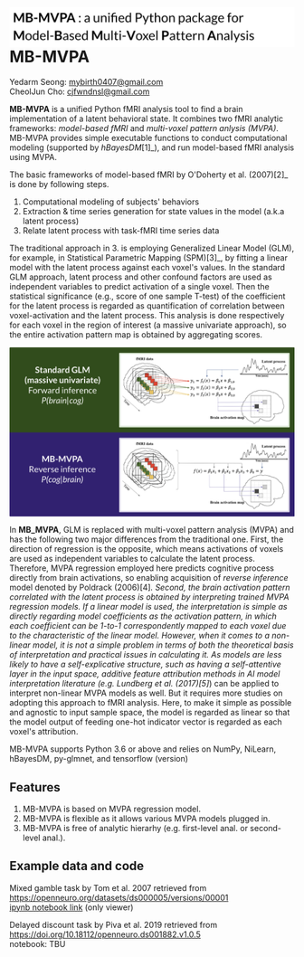 <img src="https://github.com/CCS-Lab/project_model_based_fmri/blob/dev0/images/mbmvpa_logo.png" align="left" width="600px">

# MB-MVPA 

Yedarm Seong: mybirth0407@gmail.com<br>
CheolJun Cho: cjfwndnsl@gmail.com<br>

**MB-MVPA** is a unified Python fMRI analysis tool to find a brain implementation of a latent behavioral state.
It combines two fMRI analytic frameworks: *model-based fMRI* and *multi-voxel pattern anlysis (MVPA)*. MB-MVPA provides simple executable functions to conduct 
computational modeling (supported by *hBayesDM*[1]_), and run model-based fMRI analysis using MVPA. 

The basic frameworks of model-based fMRI by O'Doherty et al. (2007)[2]_ is done by following steps.

1) Computational modeling of subjects' behaviors
2) Extraction & time series generation for state values in the model (a.k.a latent process)
3) Relate latent process with task-fMRI time series data

The traditional approach in 3. is employing Generalized Linear Model (GLM), for example, in Statistical Parametric Mapping (SPM)[3]_, by fitting a linear model with the latent process against each voxel's values. In the standard GLM approach, latent process and other confound factors are used as independent variables to predict activation of a single voxel. Then the statistical significance (e.g., score of one sample T-test) of the coefficient for the latent process is regarded as quantification of correlation between voxel-activation and the latent process. This analysis is done respectively for each voxel in the region of interest (a massive univariate approach), so the entire activation pattern map is obtained by aggregating scores. 

<img src="https://github.com/CCS-Lab/project_model_based_fmri/blob/dev0/images/framework_comp.png" align="middle" width="600px">

In **MB_MVPA**, GLM is replaced with multi-voxel pattern analysis (MVPA) and has the following two major differences from the traditional one. First, the direction of regression is the opposite, which means activations of voxels are used as independent variables to calculate the latent process. Therefore, MVPA regression employed here predicts cognitive process directly from brain activations, so enabling acquisition of *reverse inference* model denoted by Poldrack (2006)[4]_. Second, the brain activation pattern correlated with the latent process is obtained by interpreting trained MVPA regression models. If a linear model is used, the interpretation is simple as directly regarding model coefficients as the activation pattern, in which each coefficient can be 1-to-1 correspondently mapped to each voxel due to the characteristic of the linear model. However, when it comes to a non-linear model, it is not a simple problem in terms of both the theoretical basis of interpretation and practical issues in calculating it. As models are less likely to have a self-explicative structure, such as having a self-attentive layer in the input space, additive feature attribution methods in AI model interpretation literature (e.g. Lundberg et al. (2017)[5]_) can be applied to interpret non-linear MVPA models as well. But it requires more studies on adopting this approach to fMRI analysis. Here, to make it simple as possible and agnostic to input sample space, the model is regarded as linear so that the model output of feeding one-hot indicator vector is regarded as each voxel's attribution.




MB-MVPA supports Python 3.6 or above and relies on NumPy, NiLearn, hBayesDM, py-glmnet, and tensorflow (version)

Features
--------

1. MB-MVPA is based on MVPA regression model.
2. MB-MVPA is flexible as it allows various MVPA models plugged in.
3. MB-MVPA is free of analytic hierarhy (e.g. first-level anal. or second-level anal.).


## Example data and code

Mixed gamble task by Tom et al. 2007 retrieved from https://openneuro.org/datasets/ds000005/versions/00001<br>
[ipynb notebook link](https://nbviewer.jupyter.org/gist/mybirth0407/58c2f854a8b8790acfb525abedd92571#file-tom_mvpa_model_based_fmri-ipynb) (only viewer)

Delayed discount task by Piva et al. 2019 retrieved from https://doi.org/10.18112/openneuro.ds001882.v1.0.5<br>
notebook: TBU
